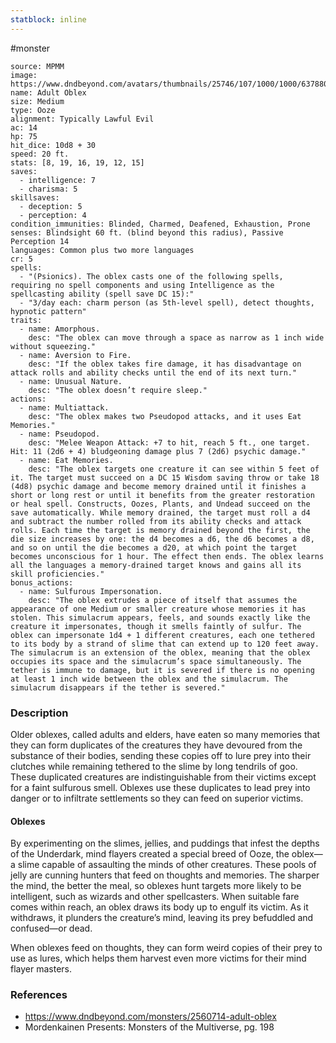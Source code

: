 ```yaml
---
statblock: inline
---
```

 #monster 

```statblock
source: MPMM
image: https://www.dndbeyond.com/avatars/thumbnails/25746/107/1000/1000/637880557086160019.jpeg
name: Adult Oblex
size: Medium
type: Ooze
alignment: Typically Lawful Evil
ac: 14
hp: 75
hit_dice: 10d8 + 30
speed: 20 ft.
stats: [8, 19, 16, 19, 12, 15]
saves:
  - intelligence: 7
  - charisma: 5
skillsaves:
  - deception: 5
  - perception: 4
condition_immunities: Blinded, Charmed, Deafened, Exhaustion, Prone
senses: Blindsight 60 ft. (blind beyond this radius), Passive Perception 14
languages: Common plus two more languages
cr: 5
spells:
  - "(Psionics). The oblex casts one of the following spells, requiring no spell components and using Intelligence as the spellcasting ability (spell save DC 15):"
  - "3/day each: charm person (as 5th-level spell), detect thoughts, hypnotic pattern"
traits:
  - name: Amorphous.
    desc: "The oblex can move through a space as narrow as 1 inch wide without squeezing."
  - name: Aversion to Fire.
    desc: "If the oblex takes fire damage, it has disadvantage on attack rolls and ability checks until the end of its next turn."
  - name: Unusual Nature.
    desc: "The oblex doesn’t require sleep."
actions:
  - name: Multiattack.
    desc: "The oblex makes two Pseudopod attacks, and it uses Eat Memories."
  - name: Pseudopod.
    desc: "Melee Weapon Attack: +7 to hit, reach 5 ft., one target. Hit: 11 (2d6 + 4) bludgeoning damage plus 7 (2d6) psychic damage."
  - name: Eat Memories.
    desc: "The oblex targets one creature it can see within 5 feet of it. The target must succeed on a DC 15 Wisdom saving throw or take 18 (4d8) psychic damage and become memory drained until it finishes a short or long rest or until it benefits from the greater restoration or heal spell. Constructs, Oozes, Plants, and Undead succeed on the save automatically. While memory drained, the target must roll a d4 and subtract the number rolled from its ability checks and attack rolls. Each time the target is memory drained beyond the first, the die size increases by one: the d4 becomes a d6, the d6 becomes a d8, and so on until the die becomes a d20, at which point the target becomes unconscious for 1 hour. The effect then ends. The oblex learns all the languages a memory-drained target knows and gains all its skill proficiencies."
bonus_actions:
  - name: Sulfurous Impersonation.
    desc: "The oblex extrudes a piece of itself that assumes the appearance of one Medium or smaller creature whose memories it has stolen. This simulacrum appears, feels, and sounds exactly like the creature it impersonates, though it smells faintly of sulfur. The oblex can impersonate 1d4 + 1 different creatures, each one tethered to its body by a strand of slime that can extend up to 120 feet away. The simulacrum is an extension of the oblex, meaning that the oblex occupies its space and the simulacrum’s space simultaneously. The tether is immune to damage, but it is severed if there is no opening at least 1 inch wide between the oblex and the simulacrum. The simulacrum disappears if the tether is severed."
```

### Description

Older oblexes, called adults and elders, have eaten so many memories that they can form duplicates of the creatures they have devoured from the substance of their bodies, sending these copies off to lure prey into their clutches while remaining tethered to the slime by long tendrils of goo. These duplicated creatures are indistinguishable from their victims except for a faint sulfurous smell. Oblexes use these duplicates to lead prey into danger or to infiltrate settlements so they can feed on superior victims.

#### Oblexes

By experimenting on the slimes, jellies, and puddings that infest the depths of the Underdark, mind flayers created a special breed of Ooze, the oblex—a slime capable of assaulting the minds of other creatures. These pools of jelly are cunning hunters that feed on thoughts and memories. The sharper the mind, the better the meal, so oblexes hunt targets more likely to be intelligent, such as wizards and other spellcasters. When suitable fare comes within reach, an oblex draws its body up to engulf its victim. As it withdraws, it plunders the creature’s mind, leaving its prey befuddled and confused—or dead.

When oblexes feed on thoughts, they can form weird copies of their prey to use as lures, which helps them harvest even more victims for their mind flayer masters.

### References

* https://www.dndbeyond.com/monsters/2560714-adult-oblex
* Mordenkainen Presents: Monsters of the Multiverse, pg. 198
